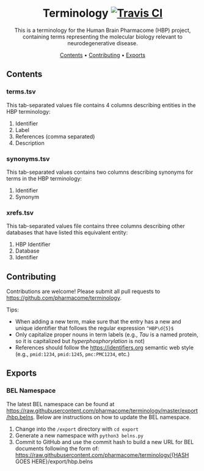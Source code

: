 <h1 align="center">
  <br>
  Terminology
  <a href="https://travis-ci.com/pharmacome/terminology">
    <img src="https://travis-ci.com/pharmacome/terminology.svg?branch=master"
         alt="Travis CI">
  </a>
  <br>
</h1>

<p align="center">
This is a terminology for the Human Brain Pharmacome (HBP) project, containing terms representing the molecular biology
relevant to neurodegenerative disease.
</p>

<p align="center">
  <a href="#contents">Contents</a> •
  <a href="#contributing">Contributing</a> •
  <a href="#exports">Exports</a>
</p>

## Contents

### terms.tsv

This tab-separated values file contains 4 columns describing 
entities in the HBP terminology:

1. Identifier
2. Label
3. References (comma separated)
4. Description

### synonyms.tsv

This tab-separated values contains two columns describing synonyms
for terms in the HBP terminology:

1. Identifier
2. Synonym

### xrefs.tsv

This tab-separated values file contains three columns describing
other databases that have listed this equivalent entity:

1. HBP Identifier
2. Database
3. Identifier

## Contributing

Contributions are welcome! Please submit all pull requests to https://github.com/pharmacome/terminology.

Tips:

- When adding a new term, make sure that the entry has a new and unique identifier that follows 
  the regular expression `^HBP\d{5}$`
- Only capitalize proper nouns in term labels (e.g., *Tau* is a named protein, so it is capitalized but *hyperphosphorylation* is not)
- References should follow the https://identifiers.org semantic web style (e.g., `pmid:1234`, `pmid:1245`, `pmc:PMC1234`, etc.)

## Exports

### BEL Namespace

The latest BEL namespace can be found at https://raw.githubusercontent.com/pharmacome/terminology/master/export/hbp.belns.
Below are instructions on how to update the BEL namespace.

1. Change into the `/export` directory with `cd export`
2. Generate a new namespace with `python3 belns.py` 
3. Commit to GitHub and use the commit hash to build a new URL for BEL documents following the form of: https://raw.githubusercontent.com/pharmacome/terminology/{HASH GOES HERE}/export/hbp.belns

